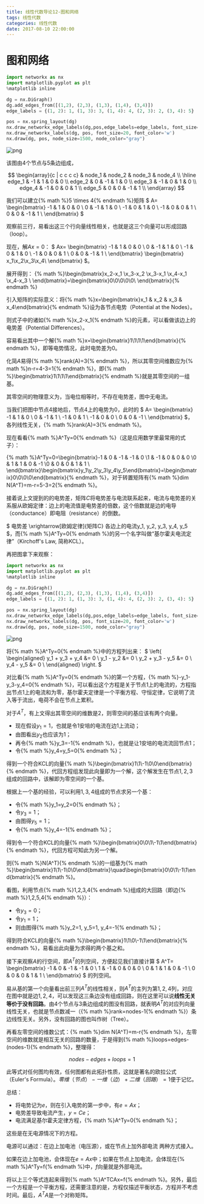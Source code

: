 ```yaml
---
title: 线性代数导论12-图和网络
tags: 线性代数
categories: 线性代数
date: 2017-08-10 22:00:00
---
```


<!-- toc -->
<!-- more -->
# 图和网络


```python
import networkx as nx
import matplotlib.pyplot as plt
%matplotlib inline

dg = nx.DiGraph()
dg.add_edges_from([(1,2), (2,3), (1,3), (1,4), (3,4)])
edge_labels = {(1, 2): 1, (1, 3): 3, (1, 4): 4, (2, 3): 2, (3, 4): 5}

pos = nx.spring_layout(dg)
nx.draw_networkx_edge_labels(dg,pos,edge_labels=edge_labels, font_size=16)
nx.draw_networkx_labels(dg, pos, font_size=20, font_color='w')
nx.draw(dg, pos, node_size=1500, node_color="gray")
```


![png](chapter12_files/chapter12_1_0.png)


该图由4个节点与5条边组成，

$$
\begin{array}{c | c c c c}
       & node_1 & node_2 & node_3 & node_4 \\
\hline
edge_1 & -1     & 1      & 0      & 0      \\
edge_2 & 0      & -1     & 1      & 0      \\
edge_3 & -1     & 0      & 1      & 0      \\
edge_4 & -1     & 0      & 0      & 1      \\
edge_5 & 0      & 0      & -1     & 1      \\
\end{array}
$$

我们可以建立{% math %}5 \times 4{% endmath %}矩阵
$
A=
\begin{bmatrix}
-1 & 1 & 0 & 0 \\
0 & -1 & 1 & 0 \\
-1 & 0 & 1 & 0 \\
-1 & 0 & 0 & 1 \\
0 & 0 & -1 & 1 \\
\end{bmatrix}
$

观察前三行，易看出这三个行向量线性相关，也就是这三个向量可以形成回路（loop）。

现在，解$Ax=0$：
$
Ax=
\begin{bmatrix}
-1 & 1 & 0 & 0 \\
0 & -1 & 1 & 0 \\
-1 & 0 & 1 & 0 \\
-1 & 0 & 0 & 1 \\
0 & 0 & -1 & 1 \\
\end{bmatrix}
\begin{bmatrix}
x_1\\x_2\\x_3\\x_4\\
\end{bmatrix}
$。

展开得到：
{% math %}\begin{bmatrix}x_2-x_1 \\x_3-x_2 \\x_3-x_1 \\x_4-x_1 \\x_4-x_3 \\ \end{bmatrix}=\begin{bmatrix}0\\0\\0\\0\\0\\ \end{bmatrix}{% endmath %}

引入矩阵的实际意义：将{% math %}x=\begin{bmatrix}x_1 & x_2 & x_3 & x_4\end{bmatrix}{% endmath %}设为各节点电势（Potential at the Nodes）。

则式子中的诸如{% math %}x_2-x_1{% endmath %}的元素，可以看做该边上的电势差（Potential Differences）。

容易看出其中一个解{% math %}x=\begin{bmatrix}1\\1\\1\\1\end{bmatrix}{% endmath %}，即等电势情况，此时电势差为$0$。

化简$A$易得{% math %}rank(A)=3{% endmath %}，所以其零空间维数应为{% math %}n-r=4-3=1{% endmath %}，即{% math %}\begin{bmatrix}1\\1\\1\\1\end{bmatrix}{% endmath %}就是其零空间的一组基。

其零空间的物理意义为，当电位相等时，不存在电势差，图中无电流。

当我们把图中节点$4$接地后，节点$4$上的电势为$0$，此时的
$
A=
\begin{bmatrix}
-1 & 1 & 0 \\
0 & -1 & 1 \\
-1 & 0 & 1 \\
-1 & 0 & 0 \\
0 & 0 & -1 \\
\end{bmatrix}
$，各列线性无关，{% math %}rank(A)=3{% endmath %}。

现在看看{% math %}A^Ty=0{% endmath %}（这是应用数学里最常用的式子）：

{% math %}A^Ty=0=\begin{bmatrix}-1 & 0 & -1 & -1 & 0 \\1 & -1 & 0 & 0 & 0 \\0 & 1 & 1 & 0 & -1 \\0 & 0 & 0 & 1 & 1 \\ \end{bmatrix}\begin{bmatrix}y_1\\y_2\\y_3\\y_4\\y_5\end{bmatrix}=\begin{bmatrix}0\\0\\0\\0\end{bmatrix}{% endmath %}，对于转置矩阵有{% math %}dim N(A^T)=m-r=5-3=2{% endmath %}。

接着说上文提到的的电势差，矩阵$C$将电势差与电流联系起来，电流与电势差的关系服从欧姆定律：边上的电流值是电势差的倍数，这个倍数就是边的电导（conductance）即电阻（resistance）的倒数。

$
电势差
\xrightarrow[欧姆定律]{矩阵C}
各边上的电流y_1, y_2, y_3, y_4, y_5
$，而{% math %}A^Ty=0{% endmath %}的另一个名字叫做“基尔霍夫电流定律”（Kirchoff's Law, 简称KCL）。

再把图拿下来观察：


```python
import networkx as nx
import matplotlib.pyplot as plt
%matplotlib inline

dg = nx.DiGraph()
dg.add_edges_from([(1,2), (2,3), (1,3), (1,4), (3,4)])
edge_labels = {(1, 2): 1, (1, 3): 3, (1, 4): 4, (2, 3): 2, (3, 4): 5}

pos = nx.spring_layout(dg)
nx.draw_networkx_edge_labels(dg,pos,edge_labels=edge_labels, font_size=16)
nx.draw_networkx_labels(dg, pos, font_size=20, font_color='w')
nx.draw(dg, pos, node_size=1500, node_color="gray")
```


![png](chapter12_files/chapter12_3_0.png)


将{% math %}A^Ty=0{% endmath %}中的方程列出来：
$
\left\{
\begin{aligned}
y_1 + y_3 + y_4 &= 0 \\
y_1 - y_2 &= 0 \\
y_2 + y_3 - y_5 &= 0 \\
y_4 - y_5 &= 0 \\
\end{aligned}
\right.
$

对比看{% math %}A^Ty=0{% endmath %}的第一个方程，{% math %}-y_1-y_3-y_4=0{% endmath %}，可以看出这个方程是关于节点$1$上的电流的，方程指出节点$1$上的电流和为零，基尔霍夫定律是一个平衡方程、守恒定律，它说明了流入等于流出，电荷不会在节点上累积。

对于$A^T$，有上文得出其零空间的维数是$2$，则零空间的基应该有两个向量。

* 现在假设$y_1=1$，也就是令$1$安培的电流在边$1$上流动；
* 由图看出$y_2$也应该为$1$；
* 再令{% math %}y_3=-1{% endmath %}，也就是让$1$安培的电流流回节点$1$；
* 令{% math %}y_4=y_5=0{% endmath %}；

得到一个符合KCL的向量{% math %}\begin{bmatrix}1\\1\\-1\\0\\0\end{bmatrix}{% endmath %}，代回方程组发现此向量即为一个解，这个解发生在节点$1,2,3$组成的回路中，该解即为零空间的一个基。

根据上一个基的经验，可以利用$1,3,4$组成的节点求另一个基：

* 令{% math %}y_1=y_2=0{% endmath %}；
* 令$y_3=1$；
* 由图得$y_5=1$；
* 令{% math %}y_4=-1{% endmath %}；

得到令一个符合KCL的向量{% math %}\begin{bmatrix}0\\0\\1\\-1\\1\end{bmatrix}{% endmath %}，代回方程可知此为另一个解。

则{% math %}N(A^T){% endmath %}的一组基为{% math %}\begin{bmatrix}1\\1\\-1\\0\\0\end{bmatrix}\quad\begin{bmatrix}0\\0\\1\\-1\\1\end{bmatrix}{% endmath %}。

看图，利用节点{% math %}1,2,3,4{% endmath %}组成的大回路（即边{% math %}1,2,5,4{% endmath %}）：

* 令$y_3=0$；
* 令$y_1=1$；
* 则由图得{% math %}y_2=1, y_5=1, y_4=-1{% endmath %}；

得到符合KCL的向量{% math %}\begin{bmatrix}1\\1\\0\\-1\\1\end{bmatrix}{% endmath %}，易看出此向量为求得的两个基之和。

接下来观察$A$的行空间，即$A^T$的列空间，方便起见我们直接计算
$
A^T=
\begin{bmatrix}
-1 & 0 & -1 & -1 & 0 \\
1 & -1 & 0 & 0 & 0 \\
0 & 1 & 1 & 0 & -1 \\
0 & 0 & 0 & 1 & 1 \\
\end{bmatrix}
$
的列空间。

易从基的第一个向量看出前三列$A^T$的线性相关，则$A^T$的主列为第$1,2,4$列，对应在图中就是边$1,2,4$，可以发现这三条边没有组成回路，则在这里可以说**线性无关等价于没有回路**。由$4$个节点与$3$条边组成的图没有回路，就表明$A^T$的对应列向量线性无关，也就是节点数减一（{% math %}rank=nodes-1{% endmath %}）条边线性无关。另外，没有回路的图也叫作树（Tree）。

再看左零空间的维数公式：{% math %}dim N(A^T)=m-r{% endmath %}，左零空间的维数就是相互无关的回路的数量，于是得到{% math %}loops=edges-(nodes-1){% endmath %}，整理得：

$$
nodes-edges+loops=1
$$

此等式对任何图均有效，任何图都有此拓扑性质，这就是著名的欧拉公式（Euler's Formula）。$零维（节点）-一维（边）+二维（回路）=1$便于记忆。

总结：

* 将电势记为$e$，则在引入电势的第一步中，有$e=Ax$；
* 电势差导致电流产生，$y=Ce$；
* 电流满足基尔霍夫定律方程，{% math %}A^Ty=0{% endmath %}；

这些是在无电源情况下的方程。

电源可以通过：在边上加电池（电压源），或在节点上加外部电流 两种方式接入。

如果在边上加电池，会体现在$e=Ax$中；如果在节点上加电流，会体现在{% math %}A^Ty=f{% endmath %}中，$f$向量就是外部电流。

将以上三个等式连起来得到{% math %}A^TCAx=f{% endmath %}。另外，最后一个方程是一个平衡方程，还需要注意的是，方程仅描述平衡状态，方程并不考虑时间。最后，$A^TA$是一个对称矩阵。

